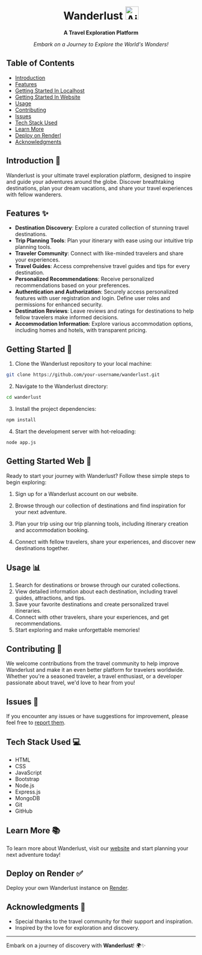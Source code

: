 <h1 align="center">Wanderlust <img src="https://raw.githubusercontent.com/Tarikul-Islam-Anik/Animated-Fluent-Emojis/master/Emojis/Travel%20and%20places/Airplane.png" alt="Airplane" width="35" height="35" /></h1>

<p align="center">
  <b>A Travel Exploration Platform</b>
</p>

<p align="center">
  <i>Embark on a Journey to Explore the World's Wonders!</i>
</p>

## Table of Contents

- [Introduction](#introduction-)
- [Features](#features-)
- [Getting Started In Localhost](#getting-started-)
- [Getting Started In Website](#getting-started-web-)
- [Usage](#usage-)
- [Contributing](#contributing-)
- [Issues](#issues-)
- [Tech Stack Used](#tech-stack-used-)
- [Learn More](#learn-more-)
- [Deploy on Renderl](#deploy-on-render-)
- [Acknowledgments](#acknowledgments-)

## Introduction 📝

Wanderlust is your ultimate travel exploration platform, designed to inspire and guide your adventures around the globe. Discover breathtaking destinations, plan your dream vacations, and share your travel experiences with fellow wanderers.

## Features ✨

- **Destination Discovery**: Explore a curated collection of stunning travel destinations.
- **Trip Planning Tools**: Plan your itinerary with ease using our intuitive trip planning tools.
- **Traveler Community**: Connect with like-minded travelers and share your experiences.
- **Travel Guides**: Access comprehensive travel guides and tips for every destination.
- **Personalized Recommendations**: Receive personalized recommendations based on your preferences.
- **Authentication and Authorization**: Securely access personalized features with user registration and login. Define user roles and permissions for enhanced security.
- **Destination Reviews**: Leave reviews and ratings for destinations to help fellow travelers make informed decisions.
- **Accommodation Information**: Explore various accommodation options, including homes and hotels, with transparent pricing.

## Getting Started 🚀

1. Clone the Wanderlust repository to your local machine:
```sh
git clone https://github.com/your-username/wanderlust.git
```

2. Navigate to the Wanderlust directory:
```sh
cd wanderlust
```

3. Install the project dependencies:
```sh
npm install
```

4. Start the development server with hot-reloading:
  
```sh
node app.js
```

## Getting Started Web 🚀


Ready to start your journey with Wanderlust? Follow these simple steps to begin exploring:

1. Sign up for a Wanderlust account on our website.

2. Browse through our collection of destinations and find inspiration for your next adventure.

3. Plan your trip using our trip planning tools, including itinerary creation and accommodation booking.

4. Connect with fellow travelers, share your experiences, and discover new destinations together.

## Usage 📊

1. Search for destinations or browse through our curated collections.
2. View detailed information about each destination, including travel guides, attractions, and tips.
3. Save your favorite destinations and create personalized travel itineraries.
4. Connect with other travelers, share your experiences, and get recommendations.
5. Start exploring and make unforgettable memories!

## Contributing 🤝

We welcome contributions from the travel community to help improve Wanderlust and make it an even better platform for travelers worldwide. Whether you're a seasoned traveler, a travel enthusiast, or a developer passionate about travel, we'd love to hear from you!


## Issues 🐛

If you encounter any issues or have suggestions for improvement, please feel free to [report them](https://github.com/your-username/wanderlust/issues).

## Tech Stack Used 💻

- HTML
- CSS
- JavaScript
- Bootstrap
- Node.js
- Express.js
- MongoDB
- Git
- GitHub

## Learn More 📚

To learn more about Wanderlust, visit our [website](https://wanderlust-1-88ni.onrender.com/listings) and start planning your next adventure today!

## Deploy on Render ✅

Deploy your own Wanderlust instance on [Render](https://render.com/).

## Acknowledgments 🙏

- Special thanks to the travel community for their support and inspiration.
- Inspired by the love for exploration and discovery.

---

Embark on a journey of discovery with **Wanderlust**! 🌍✨
